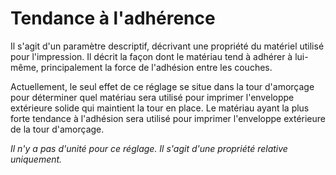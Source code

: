 Tendance à l'adhérence
====
Il s'agit d'un paramètre descriptif, décrivant une propriété du matériel utilisé pour l'impression. Il décrit la façon dont le matériau tend à adhérer à lui-même, principalement la force de l'adhésion entre les couches.

Actuellement, le seul effet de ce réglage se situe dans la tour d'amorçage pour déterminer quel matériau sera utilisé pour imprimer l'enveloppe extérieure solide qui maintient la tour en place. Le matériau ayant la plus forte tendance à l'adhésion sera utilisé pour imprimer l'enveloppe extérieure de la tour d'amorçage.

*Il n'y a pas d'unité pour ce réglage. Il s'agit d'une propriété relative uniquement.*
